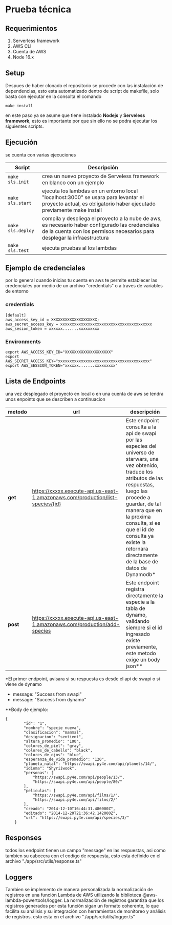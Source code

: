 # Prueba técnica

## Requerimientos

1. Serverless framework
2. AWS CLI
3. Cuenta de AWS
4. Node 16.x

## Setup

Despues de haber clonado el repositorio se procede con las instalación de dependencias, esto esta automatizado dentro de script de makefile, solo basta con ejecutar en la consolta el comando

```
make install
```
en este paso ya se asume que tiene instalado **Nodejs** y **Serveless framework**, esto es importante por que sin ello no se podra ejecutar los siguientes scripts.

## Ejecución

se cuenta con varias ejecuciones

|Script|Descripción|
|------|-----------|
|``make sls.init``| crea un nuevo proyecto de Serveless framework en blanco con un ejemplo|
|``make sls.start``| ejecuta los lambdas en un entorno local "localhost:3000" se usara para levantar el proyecto actual, es obligatorio haber ejecutado previamente make install|
|``make sls.deploy``| compila y despliega el proyecto a la nube de aws, es necesario haber configurado las credenciales de la cuenta con los permisos necesarios para desplegar la infraestructura|
|``make sls.test``| ejecuta pruebas al los lambdas |

## Ejemplo de credenciales
por lo general cuando inicias tu cuenta en aws te permite establecer las credenciales por medio de un archivo "credentials" o a traves de variables de entorno
### credentials
```
[default]
aws_access_key_id = XXXXXXXXXXXXXXXXXXXX;
aws_secret_access_key = xxxxxxxxxxxxxxxxxxxxxxxxxxxxxxxxxxxxxxxx
aws_sesion_token = xxxxxx.......xxxxxxxxx
```
### Environments
```
export AWS_ACCESS_KEY_ID="XXXXXXXXXXXXXXXXXXXX"
export AWS_SECRET_ACCESS_KEY="xxxxxxxxxxxxxxxxxxxxxxxxxxxxxxxxxxxxxxxx"
export AWS_SESSION_TOKEN="xxxxxx.......xxxxxxxxx"
```

## Lista de Endpoints
una vez desplegado el proyecto en local o en una cuenta de aws se tendra unos enpoints que se describen a continuacion

|metodo|url|descripción|
|------|---|-----------|
|**get**|https://xxxxx.execute-api.us-east-1.amazonaws.com/production/list-species/{id}|Este endpoint consulta a la api de swapi por las especies del universo de starwars, una vez obtenido, traduce los atributos de las respuestas, luego las procede a guardar, de tal manera que en la proxima consulta, si es que el id de consulta ya existe la retornara directamente de la base de datos de Dynamodb*|
|**post**|https://xxxxx.execute-api.us-east-1.amazonaws.com/production/add-species|Este endpoint registra directamente la especie a la tabla de dynamo, validando siempre si el id ingresado existe previamente, este metodo exige un body json**|

*El primer endpoint, avisara si su respuesta es desde el api de swapi o si viene de dynamo
- message: "Success from swapi"
- message: "Success from dynamo"

**Body de ejemplo:

```
{
        "id": "1", 
        "nombre": "specie nueva",
        "clasificacion": "mammal",
        "designacion": "sentient",
        "altura_promedio": "100",
        "colores_de_piel": "gray",
        "colores_de_cabello": "black",
        "colores_de_ojos": "blue",
        "esperanza_de_vida_promedio": "120",
        "planeta_natal": "https://swapi.py4e.com/api/planets/14/",
        "idioma": "Shyriiwook",
        "personas": [
            "https://swapi.py4e.com/api/people/13/",
            "https://swapi.py4e.com/api/people/80/"
        ],
        "peliculas": [
            "https://swapi.py4e.com/api/films/1/",
            "https://swapi.py4e.com/api/films/2/"
        ],
        "creado": "2014-12-10T16:44:31.486000Z",
        "editado": "2014-12-20T21:36:42.142000Z",
        "url": "https://swapi.py4e.com/api/species/3/"
    }
```
## Responses
todos los endpoint tienen un campo "message" en las respuestas, asi como tambien su cabecera con el codigo de respuesta, esto esta definido en el archivo "./app/src/utils/response.ts"
## Loggers
Tambien se implemento de manera personalizada la normalización de registros en una función Lambda de AWS utilizando la biblioteca @aws-lambda-powertools/logger. La normalización de registros garantiza que los registros generados por esta función sigan un formato coherente, lo que facilita su análisis y su integración con herramientas de monitoreo y análisis de registros. esto esta en el archivo "./app/src/utils/logger.ts"
